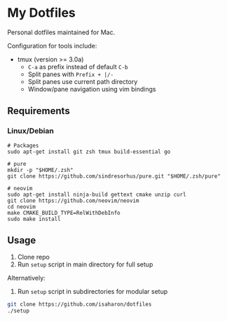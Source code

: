 # My Dotfiles

Personal dotfiles maintained for Mac.

Configuration for tools include:

* tmux (version >= 3.0a)
    * `C-a` as prefix instead of default `C-b`
    * Split panes with `Prefix + |/-`
    * Split panes use current path directory
    * Window/pane navigation using vim bindings

## Requirements

### Linux/Debian

```shell
# Packages
sudo apt-get install git zsh tmux build-essential go

# pure
mkdir -p "$HOME/.zsh"
git clone https://github.com/sindresorhus/pure.git "$HOME/.zsh/pure"

# neovim
sudo apt-get install ninja-build gettext cmake unzip curl
git clone https://github.com/neovim/neovim
cd neovim
make CMAKE_BUILD_TYPE=RelWithDebInfo
sudo make install
```

## Usage

1. Clone repo
1. Run `setup` script in main directory for full setup

Alternatively:

1. Run `setup` script in subdirectories for modular setup

```bash
git clone https://github.com/isaharon/dotfiles
./setup
```

